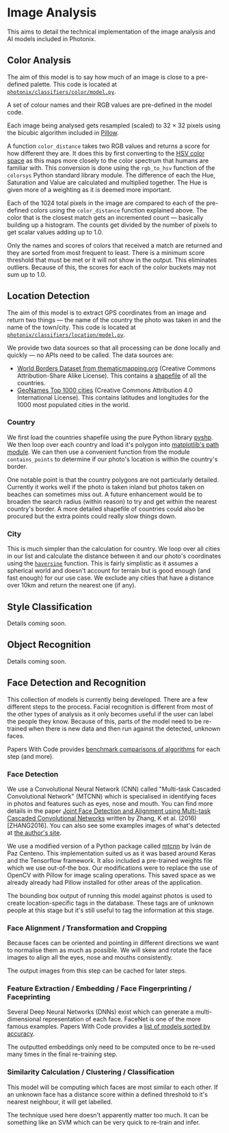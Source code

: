 # Image Analysis

This aims to detail the technical implementation of the image analysis and AI models included in Photonix.


## Color Analysis

The aim of this model is to say how much of an image is close to a pre-defined palette. This code is located at [`photonix/classifiers/color/model.py`](https://github.com/damianmoore/photonix/blob/master/photonix/classifiers/color/model.py).

A set of colour names and their RGB values are pre-defined in the model code.

Each image being analysed gets resampled (scaled) to 32 × 32 pixels using the bicubic algorithm included in [Pillow](https://python-pillow.org/).

A function `color_distance` takes two RGB values and returns a score for how different they are. It does this by first converting to the [HSV color space](https://en.wikipedia.org/wiki/HSL_and_HSV) as this maps more closely to the color spectrum that humans are familiar with. This conversion is done using the `rgb_to_hsv` function of the `colorsys` Python standard library module. The difference of each the Hue, Saturation and Value are calculated and multiplied together. The Hue is given more of a weighting as it is deemed more important.

Each of the 1024 total pixels in the image are compared to each of the pre-defined colors using the `color_distance` function explained above. The color that is the closest match gets an incremented count — basically building up a histogram. The counts get divided by the number of pixels to get scalar values adding up to 1.0.

Only the names and scores of colors that received a match are returned and they are sorted from most frequent to least. There is a minimum score threshold that must be met or it will not show in the output. This eliminates outliers. Because of this, the scores for each of the color buckets may not sum up to 1.0.


## Location Detection

The aim of this model is to extract GPS coordinates from an image and return two things — the name of the country the photo was taken in and the name of the town/city. This code is located at [`photonix/classifiers/location/model.py`](https://github.com/damianmoore/photonix/blob/master/photonix/classifiers/location/model.py).

We provide two data sources so that all processing can be done locally and quickly — no APIs need to be called. The data sources are:

- [World Borders Dataset from thematicmapping.org](http://thematicmapping.org/downloads/world_borders.php) (Creative Commons Attribution-Share Alike License). This contains a [shapefile](https://en.wikipedia.org/wiki/Shapefile) of all the countries.
- [GeoNames Top 1000 cities](http://download.geonames.org/export/dump/) (Creative Commons Attribution 4.0 International License). This contains latitudes and longitudes for the 1000 most populated cities in the world.

### Country

We first load the countries shapefile using the pure Python library [pyshp](https://github.com/GeospatialPython/pyshp). We then loop over each country and load it's polygon into [matplotlib's path module](https://matplotlib.org/3.1.0/api/path_api.html). We can then use a convenient function from the module `contains_points` to determine if our photo's location is within the country's border.

One notable point is that the country polygons are not particularly detailed. Currently it works well if the photo is taken inland but photos taken on beaches can sometimes miss out. A future enhancement would be to broaden the search radius (within reason) to try and get within the nearest country's border. A more detailed shapefile of countries could also be procured but the extra points could really slow things down.

### City

This is much simpler than the calculation for country. We loop over all cities in our list and calculate the distance between it and our photo's coordinates using the [`haversine`](https://en.wikipedia.org/wiki/Haversine_formula) function. This is fairly simplistic as it assumes a spherical world and doesn't account for terrain but is good enough (and fast enough) for our use case. We exclude any cities that have a distance over 10km and return the nearest one (if any).


## Style Classification

Details coming soon.

## Object Recognition

Details coming soon.

## Face Detection and Recognition

This collection of models is currently being developed. There are a few different steps to the process. Facial recognition is different from most of the other types of analysis as it only becomes useful if the user can label the people they know. Because of this, parts of the model need to be re-trained when there is new data and then run against the detected, unknown faces.

Papers With Code provides [benchmark comparisons of algorithms](https://paperswithcode.com/area/computer-vision/facial-recognition-and-modelling) for each step (and more).

### Face Detection

We use a Convolutional Neural Network (CNN) called "Multi-task Cascaded Convolutional Network" (MTCNN) which is specialised in identifying faces in photos and features such as eyes, nose and mouth. You can find more details in the paper [Joint Face Detection and Alignment using Multi-task Cascaded Convolutional Networks](https://arxiv.org/pdf/1604.02878.pdf) written by Zhang, K et al. (2016) [ZHANG2016]. You can also see some examples images of what's detected at [the author's site](https://kpzhang93.github.io/SPL/index.html).

We use a modified version of a Python package called [mtcnn](https://github.com/ipazc/mtcnn) by Iván de Paz Centeno. This implementation suited us as it was based around Keras and the Tensorflow framework. It also included a pre-trained weights file which we use out-of-the box. Our modifications were to replace the use of OpenCV with Pillow for image scaling operations. This saved space as we already already had Pillow installed for other areas of the application.

The bounding box output of running this model against photos is used to create location-specific tags in the database. These tags are of unknown people at this stage but it's still useful to tag the information at this stage.

### Face Alignment / Transformation and Cropping

Because faces can be oriented and pointing in different directions we want to normalise them as much as possible. We will skew and rotate the face images to align all the eyes, nose and mouths consistently.

The output images from this step can be cached for later steps.

### Feature Extraction / Embedding / Face Fingerprinting / Faceprinting

Several Deep Neural Networks (DNNs) exist which can generate a multi-dimensional representation of each face. FaceNet is one of the more famous examples. Papers With Code provides a [list of models sorted by accuracy](https://paperswithcode.com/sota/face-verification-on-labeled-faces-in-the).

The outputted embeddings only need to be computed once to be re-used many times in the final re-training step.

### Similarity Calculation / Clustering / Classification

This model will be computing which faces are most similar to each other. If an unknown face has a distance score within a defined threshold to it's nearest neighbour, it will get labelled.

The technique used here doesn't apparently matter too much. It can be something like an SVM which can be very quick to re-train and infer.
